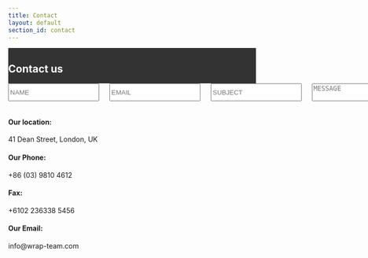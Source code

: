 ```yaml
---
title: Contact
layout: default
section_id: contact
---
```


<div class='full' style='background: #333'>
  <div class='row'>
    <div class='large-12 columns'>
      <h2 style='color: #fff;'>Contact us</h2>
    </div>
  </div>
  <div class='two spacing'></div>
</div>
<div class='full'>
  <div class='row'>
    <div class='medium-8 columns'>
      <div class='form'>
        <div class='row'>
          <form id='contact_form' method='POST'>
            <div class='large-12 columns'>
              <p id='thanks' style='display: none;'>
                Thanks for contacting us, we'll be in touch soon!
              </p>
            </div>
            <div class='medium-12 columns'>
              <input class='required' name='name' placeholder='NAME' type='text'>
              <input class='required email' name='email' placeholder='EMAIL' type='text'>
              <input class='required' name='subject' placeholder='SUBJECT' type='text'>
              <textarea class='required' name='message' placeholder='MESSAGE'></textarea>
              <input class='button white' type='submit'>
            </div>
          </form>
        </div>
      </div>
      <div class='two spacing'></div>
    </div>
    <div class='medium-4 columns'>
      <div class='contact-details'>
        <h4>Our location:</h4>
        <p>41 Dean Street, London, UK</p>
        <h4>Our Phone:</h4>
        <p>+86 (03) 9810 4612</p>
        <h4>Fax:</h4>
        <p>+6102 236338 5456</p>
        <h4>Our Email:</h4>
        <p>info@wrap-team.com</p>
      </div>
    </div>
  </div>
</div>
<div class='four spacing'></div>
